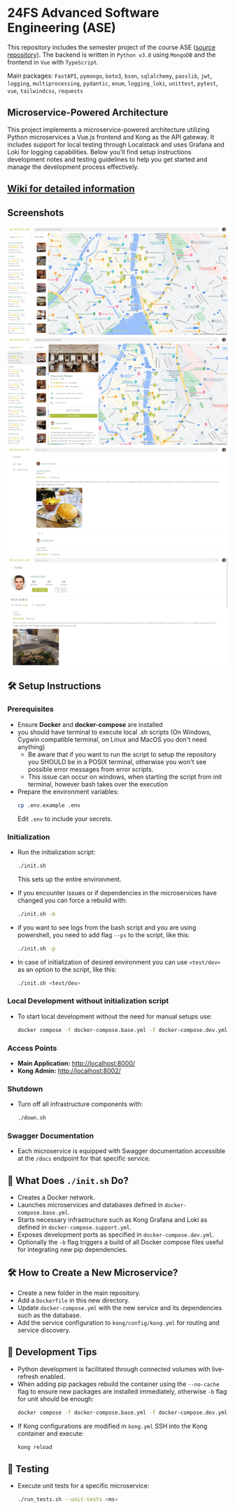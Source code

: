 # 24FS Advanced Software Engineering (ASE)
This repository includes the semester project of the course ASE ([source repository](https://github.com/uzh-network-ninjas/ase-social-network)). The backend is written in `Python v3.8` using `MongoDB` and the frontend in `Vue` with `TypeScript`.

Main packages: `FastAPI`, `pymongo`, `boto3`, `bson`, `sqlalchemy`, `passlib`, `jwt`, `logging`, `multiprocessing`, `pydantic`, `enum`, `logging_loki`, `unittest`, `pytest`, `vue`, `tailwindcss`, `requests`

## Microservice-Powered Architecture
This project implements a microservice-powered architecture
 utilizing Python microservices
 a Vue.js frontend
 and Kong as the API gateway. It includes support for local testing through Localstack
 and uses Grafana and Loki for logging capabilities. Below you'll find setup instructions
 development notes
 and testing guidelines to help you get started and manage the development process effectively.

## [Wiki for detailed information](https://github.com/uzh-network-ninjas/ase-social-network/wiki)  

## Screenshots
![Map Overview](./ms-frontend/src/assets/ExampleImageMain.png)
![Map Location](./ms-frontend/src/assets/ExampleImageMap.png)
![Feed](./ms-frontend/src/assets/ExampleImageFeed.png)
![Profile](./ms-frontend/src/assets/ExampleImageProfile.png)

## 🛠️ Setup Instructions

### Prerequisites
- Ensure **Docker** and **docker-compose** are installed
- you should have terminal to execute local .sh scripts (On Windows, Cygwin compatible terminal, on Linux and MacOS you don't need anything)
  - Be aware that if you want to run the script to setup the repository you SHOULD be in a POSIX terminal, otherwise you won't see possible error messages from error scripts.
  - This issue can occur on windows, when starting the script from init terminal, however bash takes over the execution
- Prepare the environment variables:
  ```bash
  cp .env.example .env
  ```
  Edit `.env` to include your secrets.

### Initialization
- Run the initialization script:
  ```bash
  ./init.sh
  ```
  This sets up the entire environment.

- If you encounter issues or if dependencies in the microservices have changed you can force a rebuild with:
  ```bash
  ./init.sh -b
  ```

- if you want to see logs from the bash script and you are using powershell, you need to add flag `--ps` to the script, like this:
  ```bash
  ./init.sh -p
  ```

- In case of initialization of desired environment you can use `<test/dev>` as an option to the script, like this:
  ```bash
  ./init.sh <test/dev>
  ```

### Local Development without initialization script
- To start local development without the need for manual setups
 use:
  ```bash
  docker compose -f docker-compose.base.yml -f docker-compose.dev.yml -f docker-compose.support.yml up
  ```

### Access Points
- **Main Application:** <http://localhost:8000/>
- **Kong Admin:** <http://localhost:8002/>

### Shutdown
- Turn off all infrastructure components with:
  ```bash
  ./down.sh
  ```

### Swagger Documentation
- Each microservice is equipped with Swagger documentation accessible at the `/docs` endpoint for that specific service.



## 🔄 What Does `./init.sh` Do?
- Creates a Docker network.
- Launches microservices and databases defined in `docker-compose.base.yml`.
- Starts necessary infrastructure such as Kong
 Grafana
 and Loki as defined in `docker-compose.support.yml`.
- Exposes development ports as specified in `docker-compose.dev.yml`.
- Optionally
 the `-b` flag triggers a build of all Docker compose files
 useful for integrating new pip dependencies.

## 🛠️ How to Create a New Microservice?
- Create a new folder in the main repository.
- Add a `Dockerfile` in this new directory.
- Update `docker-compose.yml` with the new service and its dependencies
 such as the database.
- Add the service configuration to `kong/config/kong.yml` for routing and service discovery.

## 🔧 Development Tips
- Python development is facilitated through connected volumes
 with live-refresh enabled.
- When adding pip packages
 rebuild the container using the `--no-cache` flag to ensure new packages are installed immediately, otherwise `-b` flag for unit should be enough:
  ```bash
  docker compose -f docker-compose.base.yml -f docker-compose.dev.yml build --no-cache
  ```
- If Kong configurations are modified in `kong.yml`
 SSH into the Kong container and execute:
  ```bash
  kong reload
  ```

## 🧪 Testing
- Execute unit tests for a specific microservice:
  ```bash
  ./run_tests.sh --unit-tests <ms>
  ```
